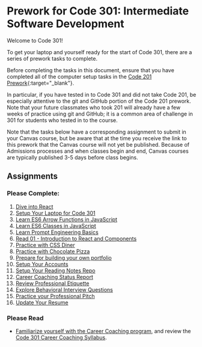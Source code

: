 # Prework for Code 301: Intermediate Software Development

Welcome to Code 301!

To get your laptop and yourself ready for the start of Code 301, there are a series of prework tasks to complete.

Before completing the tasks in this document, ensure that you have completed all of the computer setup tasks in the [Code 201 Prework](https://codefellows.github.io/code-201-guide/curriculum/prework/){:target="_blank"}.

In particular, if you have tested in to Code 301 and did not take Code 201, be especially attentive to the git and GitHub portion of the Code 201 prework. Note that your future classmates who took 201 will already have a few weeks of practice using git and GitHub; it is a common area of challenge in 301 for students who tested in to the course.

Note that the tasks below have a corresponding assignment to submit in your Canvas course, but be aware that at the time you receive the link to this prework that the Canvas course will not yet be published. Because of Admissions processes and when classes begin and end, Canvas courses are typically published 3-5 days before class begins.

## Assignments

### Please Complete:

1. [Dive into React](react)
1. [Setup Your Laptop for Code 301](https://codefellows.github.io/setup-guide/code-301)
1. [Learn ES6 Arrow Functions in JavaScript](arrow-functions)
1. [Learn ES6 Classes in JavaScript](classes)
1. [Learn Prompt Engineering Basics](prompt_engineering)
1. [Read 01 - Introduction to React and Components](https://codefellows.github.io/code-301-guide/curriculum/class-01/DISCUSSION)
1. [Practice with CSS Diner](css_diner.md)
1. [Practice with Chocolate Pizza](chocolate_pizza)
1. [Prepare for building your own portfolio](portfolio_prep)
1. [Setup Your Accounts](/common_curriculum/prework/setup-your-accounts)
1. [Setup Your Reading Notes Repo](/common_curriculum/prework/setup-readings)
1. [Career Coaching Status Report](/common_curriculum/career_coaching/301/status-report)
1. [Review Professional Etiquette](/common_curriculum/career_coaching/301/professional-etiquette)
1. [Explore Behavioral Interview Questions](/common_curriculum/career_coaching/301/behavioral-questions)
1. [Practice your Professional Pitch](/common_curriculum/career_coaching/301/professional-pitch-draft)
1. [Update Your Resume](/common_curriculum/career_coaching/301/update-your-resume)

### Please Read

- [Familiarize yourself with the Career Coaching program](/common_curriculum/career_coaching), and review the [Code 301 Career Coaching Syllabus](/common_curriculum/career_coaching/301/301-career-coaching-syllabus).
